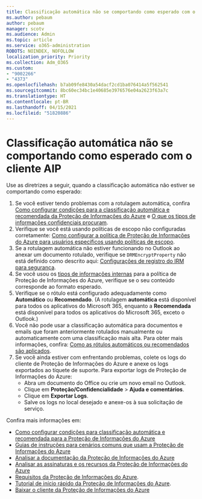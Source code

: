 ```yaml
---
title: Classificação automática não se comportando como esperado com o cliente AIP
ms.author: pebaum
author: pebaum
manager: scotv
ms.audience: Admin
ms.topic: article
ms.service: o365-administration
ROBOTS: NOINDEX, NOFOLLOW
localization_priority: Priority
ms.collection: Adm_O365
ms.custom:
- "9002266"
- "4373"
ms.openlocfilehash: b7ab09fe8430a54dacf2cd1ba076414a5f562541
ms.sourcegitcommit: 8bc60ec34bc1e40685e3976576e04a2623f63a7c
ms.translationtype: HT
ms.contentlocale: pt-BR
ms.lasthandoff: 04/15/2021
ms.locfileid: "51820886"
---
```

# <a name="automatic-classification-not-behaving-as-expected-with-the-aip-client"></a>Classificação automática não se comportando como esperado com o cliente AIP

Use as diretrizes a seguir, quando a classificação automática não estiver se comportando como esperado:

1. Se você estiver tendo problemas com a rotulagem automática, confira [Como configurar condições para a classificação automática e recomendada da Proteção de Informações do Azure](https://docs.microsoft.com/azure/information-protection/configure-policy-classification) e [O que os tipos de informações confidenciais procuram](https://docs.microsoft.com/microsoft-365/compliance/sensitive-information-type-entity-definitions).
2. Verifique se você está usando políticas de escopo não configuradas corretamente: [Como configurar a política de Proteção de Informações do Azure para usuários específicos usando políticas de escopo](https://docs.microsoft.com/azure/information-protection/configure-policy-scope).
3. Se a rotulagem automática não estiver funcionando no Outlook ao anexar um documento rotulado, verifique se `DRMEncryptProperty` não está definido como descrito aqui: [Configurações de registro do IRM para segurança](https://docs.microsoft.com/deployoffice/security/protect-sensitive-messages-and-documents-by-using-irm-in-office#office-2016-irm-registry-key-options).
4. Se você usou os [tipos de informações internas](https://support.office.com/article/What-the-sensitive-information-types-look-for-fd505979-76be-4d9f-b459-abef3fc9e86b) para a política de Proteção de Informações do Azure, verifique se o seu conteúdo corresponde ao formato esperado.
5. Verifique se o rótulo está configurado adequadamente como **Automático** ou **Recomendado**. (A rotulagem **automática** está disponível para todos os aplicativos do Microsoft 365, enquanto a **Recomendada** está disponível para todos os aplicativos do Microsoft 365, exceto o Outlook.)
6. Você não pode usar a classificação automática para documentos e emails que foram anteriormente rotulados manualmente ou automaticamente com uma classificação mais alta.  Para obter mais informações, confira: [Como as rótulos automáticos ou recomendados são aplicados](https://docs.microsoft.com/azure/information-protection/configure-policy-classification#how-automatic-or-recommended-labels-are-applied).
7. Se você ainda estiver com enfrentando problemas, colete os logs do cliente de Proteção de Informações do Azure e anexe os logs exportados ao tíquete de suporte. Para exportar logs de Proteção de Informações do Azure:
    - Abra um documento do Office ou crie um novo email no Outlook.
    - Clique em **Proteção/Confidencialidade** > **Ajuda e comentários**.
    - Clique em **Exportar Logs**.
    - Salve os logs no local desejado e anexe-os à sua solicitação de serviço.

Confira mais informações em:

- [Como configurar condições para classificação automática e recomendada para a Proteção de Informações do Azure](https://docs.microsoft.com/azure/information-protection/configure-policy-classification)
- [Guias de instruções para cenários comuns que usam a Proteção de Informações do Azure](https://docs.microsoft.com/azure/information-protection/how-to-guides)
- [Analisar a documentação da Proteção de Informações do Azure](https://docs.microsoft.com/azure/information-protection/what-is-information-protection)
- [Analisar as assinaturas e os recursos da Proteção de Informações do Azure](https://azure.microsoft.com/pricing/details/information-protection)
- [Requisitos da Proteção de Informações do Azure](https://docs.microsoft.com/azure/information-protection/get-started/requirements).
- [Tutorial de início rápido da Proteção de Informações do Azure](https://docs.microsoft.com/azure/information-protection/get-started/infoprotect-quick-start-tutorial).
- [Baixar o cliente da Proteção de Informações do Azure](https://www.microsoft.com/download/details.aspx?id=53018)
